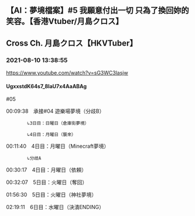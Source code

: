 ## 【AI：夢境檔案】#5 我願意付出一切 只為了換回妳的笑容。【香港Vtuber/月島クロス】
## Cross Ch. 月島クロス【HKVTuber】
### 2021-08-10 13:38:55
https://www.youtube.com/watch?v=sG3WC3lasjw
#### UgxxstdK64s7_8IaU7x4AaABAg
#05



00:09:38　承接#04 遊樂場夢境（分歧B）

		    ↳3日目：日曜日（倉庫街夢境）

		    ↳4日目：月曜日（襲來）

00:11:40　4日目：月曜日（Minecraft夢境）

		    ↳分歧A

00:30:17　4日目：月曜日（依頼）

00:32:07　5日目：火曜日（奪回）

01:56:30　5日目：火曜日（神社夢境）

02:19:11　6日目：水曜日（決潰ENDING）

